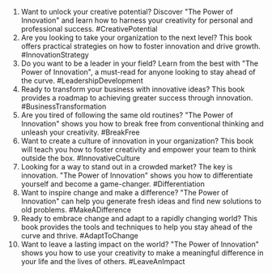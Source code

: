 1. Want to unlock your creative potential? Discover "The Power of Innovation" and learn how to harness your creativity for personal and professional success. #CreativePotential
2. Are you looking to take your organization to the next level? This book offers practical strategies on how to foster innovation and drive growth. #InnovationStrategy
3. Do you want to be a leader in your field? Learn from the best with "The Power of Innovation", a must-read for anyone looking to stay ahead of the curve. #LeadershipDevelopment
4. Ready to transform your business with innovative ideas? This book provides a roadmap to achieving greater success through innovation. #BusinessTransformation
5. Are you tired of following the same old routines? "The Power of Innovation" shows you how to break free from conventional thinking and unleash your creativity. #BreakFree
6. Want to create a culture of innovation in your organization? This book will teach you how to foster creativity and empower your team to think outside the box. #InnovativeCulture
7. Looking for a way to stand out in a crowded market? The key is innovation. "The Power of Innovation" shows you how to differentiate yourself and become a game-changer. #Differentiation
8. Want to inspire change and make a difference? "The Power of Innovation" can help you generate fresh ideas and find new solutions to old problems. #MakeADifference
9. Ready to embrace change and adapt to a rapidly changing world? This book provides the tools and techniques to help you stay ahead of the curve and thrive. #AdaptToChange
10. Want to leave a lasting impact on the world? "The Power of Innovation" shows you how to use your creativity to make a meaningful difference in your life and the lives of others. #LeaveAnImpact
